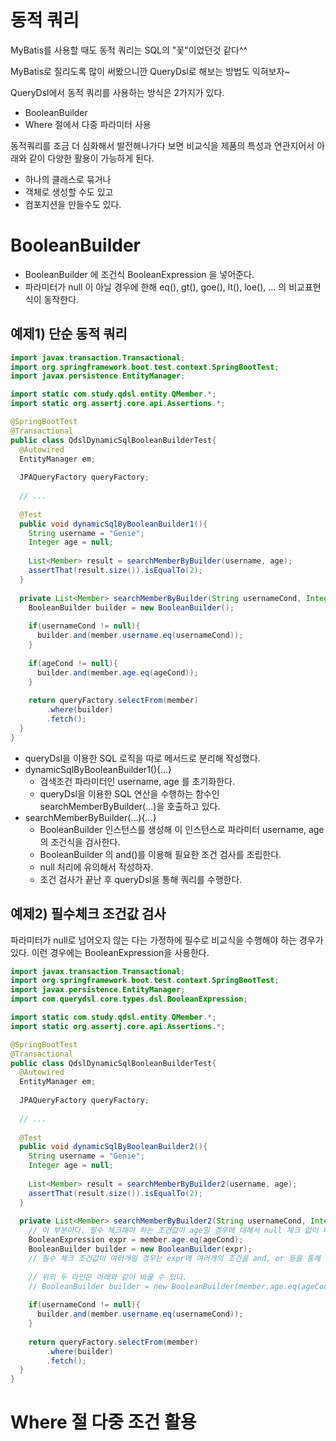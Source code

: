 # 동적 쿼리

MyBatis를 사용할 때도 동적 쿼리는 SQL의 "꽃"이었던것 같다^^  

MyBatis로 질리도록 많이 써봤으니깐 QueryDsl로 해보는 방법도 익혀보자~  

QueryDsl에서 동적 쿼리를 사용하는 방식은 2가지가 있다.

- BooleanBuilder
- Where 절에서 다중 파라미터 사용

  

동적쿼리를 조금 더 심화해서 발전해나가다 보면 비교식을 제품의 특성과 연관지어서 아래와 같이 다양한 활용이 가능하게 된다.  

- 하나의 클래스로 묶거나
- 객체로 생성할 수도 있고
- 컴포지션을 만들수도 있다.

  

# BooleanBuilder

- BooleanBuilder 에 조건식 BooleanExpression 을 넣어준다.
- 파라미터가 null 이 아닐 경우에 한해 eq(), gt(), goe(), lt(), loe(), ... 의 비교표현식이 동작한다.

## 예제1) 단순 동적 쿼리

```java
import javax.transaction.Transactional;
import org.springframework.boot.test.context.SpringBootTest;
import javax.persistence.EntityManager;

import static com.study.qdsl.entity.QMember.*;
import static org.assertj.core.api.Assertions.*;

@SpringBootTest
@Transactional
public class QdslDynamicSqlBooleanBuilderTest{
  @Autowired
  EntityManager em;
  
  JPAQueryFactory queryFactory;
  
  // ...
  
  @Test
  public void dynamicSqlByBooleanBuilder1(){
    String username = "Genie";
    Integer age = null;
    
    List<Member> result = searchMemberByBuilder(username, age);
    assertThat(result.size()).isEqualTo(2);
  }
  
  private List<Member> searchMemberByBuilder(String usernameCond, Integer ageCond){
    BooleanBuilder builder = new BooleanBuilder();
    
    if(usernameCond != null){
      builder.and(member.username.eq(usernameCond));
    }
    
    if(ageCond != null){
      builder.and(member.age.eq(ageCond));
    }
    
    return queryFactory.selectFrom(member)
      	.where(builder)
      	.fetch();
  }
}
```

- queryDsl을 이용한 SQL 로직을 따로 메서드로 분리해 작성했다.
- dynamicSqlByBooleanBuilder1(){...}
  - 검색조건 파라미터인 username, age 를 초기화한다.
  - queryDsl을 이용한 SQL 연산을 수행하는 함수인 searchMemberByBuilder(...)을 호출하고 있다.
- searchMemberByBuilder(...){...}
  - BooleanBuilder 인스턴스를 생성해 이 인스턴스로 파라미터 username, age의 조건식을 검사한다.
  - BooleanBuilder 의 and()를 이용해 필요한 조건 검사를 조립한다.
  - null 처리에 유의해서 작성하자.
  - 조건 검사가 끝난 후 queryDsl을 통해 쿼리를 수행한다.



## 예제2) 필수체크 조건값 검사

파라미터가 null로 넘어오지 않는 다는 가정하에 필수로 비교식을 수행해야 하는 경우가 있다. 이런 경우에는 BooleanExpression을 사용한다.  

```java
import javax.transaction.Transactional;
import org.springframework.boot.test.context.SpringBootTest;
import javax.persistence.EntityManager;
import com.querydsl.core.types.dsl.BooleanExpression;

import static com.study.qdsl.entity.QMember.*;
import static org.assertj.core.api.Assertions.*;

@SpringBootTest
@Transactional
public class QdslDynamicSqlBooleanBuilderTest{
  @Autowired
  EntityManager em;
  
  JPAQueryFactory queryFactory;
  
  // ...
  
  @Test
  public void dynamicSqlByBooleanBuilder2(){
    String username = "Genie";
    Integer age = null;
    
    List<Member> result = searchMemberByBuilder2(username, age);
    assertThat(result.size()).isEqualTo(2);
  }
  
  private List<Member> searchMemberByBuilder2(String usernameCond, Integer ageCond){
    // 이 부분이다. 필수 체크해야 하는 조건값이 age일 경우에 대해서 null 체크 없이 바로 조건 검사를 수행한다.
    BooleanExpression expr = member.age.eq(ageCond);
    BooleanBuilder builder = new BooleanBuilder(expr);
    // 필수 체크 조건값이 여러개일 경우는 expr에 여러개의 조건을 and, or 등을 통해 조합하여 사용할 수 있다.
    
    // 위의 두 라인은 아래와 같이 바꿀 수 있다.
    // BooleanBuilder builder = new BooleanBuilder(member.age.eq(ageCond));
    
    if(usernameCond != null){
      builder.and(member.username.eq(usernameCond));
    }
    
    return queryFactory.selectFrom(member)
      	.where(builder)
      	.fetch();
  }
}
```



# Where 절 다중 조건 활용





